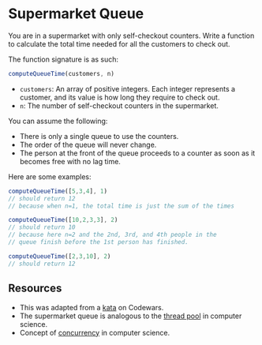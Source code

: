 # Supermarket Queue

You are in a supermarket with only self-checkout counters. Write a function to calculate the total time needed for all the customers to check out.

The function signature is as such:

```js
computeQueueTime(customers, n)
```

- `customers`: An array of positive integers. Each integer represents a customer, and its value is how long they require to check out.
- `n`: The number of self-checkout counters in the supermarket.

You can assume the following:

- There is only a single queue to use the counters.
- The order of the queue will never change. 
- The person at the front of the queue proceeds to a counter as soon as it becomes free with no lag time.

Here are some examples:

```js
computeQueueTime([5,3,4], 1)
// should return 12
// because when n=1, the total time is just the sum of the times

computeQueueTime([10,2,3,3], 2)
// should return 10
// because here n=2 and the 2nd, 3rd, and 4th people in the 
// queue finish before the 1st person has finished.

computeQueueTime([2,3,10], 2)
// should return 12
```

## Resources

- This was adapted from a [kata](https://www.codewars.com/kata/the-supermarket-queue/train/python) on Codewars.
- The supermarket queue is analogous to the [thread pool](https://en.wikipedia.org/wiki/Thread_pool) in computer science.
- Concept of [concurrency](https://en.wikipedia.org/wiki/Concurrency_(computer_science)) in computer science.